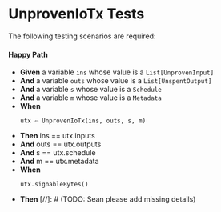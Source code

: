 # UnprovenIoTx Tests

The following testing scenarios are required:

#### Happy Path

* **Given** a variable `ins` whose value is a `List[UnprovenInput]`
* **And** a variable `outs` whose value is a `List[UnspentOutput]`
* **And** a variable `s` whose value is a `Schedule`
* **And** a variable `m` whose value is a `Metadata`
* **When**
  ```
  utx ⇦ UnprovenIoTx(ins, outs, s, m)
  ```
* **Then** ins == utx.inputs
* **And** outs == utx.outputs
* **And** s == utx.schedule
* **And** m == utx.metadata
* **When**
  ```
  utx.signableBytes()
  ```
* **Then**
  [//]: # (TODO: Sean please add missing details)
